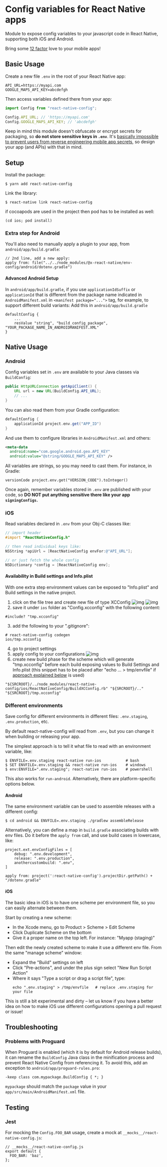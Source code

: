 # Config variables for React Native apps

Module to expose config variables to your javascript code in React Native, supporting both iOS and Android.

Bring some [12 factor](http://12factor.net/config) love to your mobile apps!

## Basic Usage

Create a new file `.env` in the root of your React Native app:

```
API_URL=https://myapi.com
GOOGLE_MAPS_API_KEY=abcdefgh
```

Then access variables defined there from your app:

```js
import Config from "react-native-config";

Config.API_URL; // 'https://myapi.com'
Config.GOOGLE_MAPS_API_KEY; // 'abcdefgh'
```

Keep in mind this module doesn't obfuscate or encrypt secrets for packaging, so **do not store sensitive keys in `.env`**. It's [basically impossible to prevent users from reverse engineering mobile app secrets](https://rammic.github.io/2015/07/28/hiding-secrets-in-android-apps/), so design your app (and APIs) with that in mind.

## Setup

Install the package:

```
$ yarn add react-native-config
```

Link the library:

```
$ react-native link react-native-config
```

if cocoapods are used in the project then pod has to be installed as well:

```
(cd ios; pod install)
```

### Extra step for Android

You'll also need to manually apply a plugin to your app, from `android/app/build.gradle`:

```
// 2nd line, add a new apply:
apply from: file("../../node_modules/@x-react-native/env-config/android/dotenv.gradle")
```

#### Advanced Android Setup

In `android/app/build.gradle`, if you use `applicationIdSuffix` or `applicationId` that is different from the package name indicated in `AndroidManifest.xml` in `<manifest package="...">` tag, for example, to support different build variants:
Add this in `android/app/build.gradle`

```
defaultConfig {
    ...
    resValue "string", "build_config_package", "YOUR_PACKAGE_NAME_IN_ANDROIDMANIFEST.XML"
}
```

## Native Usage

### Android

Config variables set in `.env` are available to your Java classes via `BuildConfig`:

```java
public HttpURLConnection getApiClient() {
    URL url = new URL(BuildConfig.API_URL);
    // ...
}
```

You can also read them from your Gradle configuration:

```groovy
defaultConfig {
    applicationId project.env.get("APP_ID")
}
```

And use them to configure libraries in `AndroidManifest.xml` and others:

```xml
<meta-data
  android:name="com.google.android.geo.API_KEY"
  android:value="@string/GOOGLE_MAPS_API_KEY" />
```

All variables are strings, so you may need to cast them. For instance, in Gradle:

```
versionCode project.env.get("VERSION_CODE").toInteger()
```

Once again, remember variables stored in `.env` are published with your code, so **DO NOT put anything sensitive there like your app `signingConfigs`.**

### iOS

Read variables declared in `.env` from your Obj-C classes like:

```objective-c
// import header
#import "ReactNativeConfig.h"

// then read individual keys like:
NSString *apiUrl = [ReactNativeConfig envFor:@"API_URL"];

// or just fetch the whole config
NSDictionary *config = [ReactNativeConfig env];
```

#### Availability in Build settings and Info.plist

With one extra step environment values can be exposed to "Info.plist" and Build settings in the native project.

1. click on the file tree and create new file of type XCConfig
   ![img](./readme-pics/1.ios_new_file.png)
   ![img](./readme-pics/2.ios_file_type.png)
2. save it under `ios` folder as "Config.xcconfig" with the following content:

```
#include? "tmp.xcconfig"
```

3. add the following to your ".gitignore":

```
# react-native-config codegen
ios/tmp.xcconfig

```

4. go to project settings
5. apply config to your configurations
   ![img](./readme-pics/3.ios_apply_config.png)
6. create new build phase for the scheme which will generate "tmp.xcconfig" before each build exposing values to Build Settings and Info.plist (this snippet has to be placed after "echo ... > tmp/envfile" if [approach explained below](#ios-multi-scheme) is used)

```
"${SRCROOT}/../node_modules/react-native-config/ios/ReactNativeConfig/BuildXCConfig.rb" "${SRCROOT}/.." "${SRCROOT}/tmp.xcconfig"
```

### Different environments

Save config for different environments in different files: `.env.staging`, `.env.production`, etc.

By default react-native-config will read from `.env`, but you can change it when building or releasing your app.

The simplest approach is to tell it what file to read with an environment variable, like:

```
$ ENVFILE=.env.staging react-native run-ios           # bash
$ SET ENVFILE=.env.staging && react-native run-ios    # windows
$ env:ENVFILE=".env.staging"; react-native run-ios    # powershell
```

This also works for `run-android`. Alternatively, there are platform-specific options below.

#### Android

The same environment variable can be used to assemble releases with a different config:

```
$ cd android && ENVFILE=.env.staging ./gradlew assembleRelease
```

Alternatively, you can define a map in `build.gradle` associating builds with env files. Do it before the `apply from` call, and use build cases in lowercase, like:

```
project.ext.envConfigFiles = [
    debug: ".env.development",
    release: ".env.production",
    anothercustombuild: ".env",
]

apply from: project(':react-native-config').projectDir.getPath() + "/dotenv.gradle"
```

<a name="ios-multi-scheme"></a>

#### iOS

The basic idea in iOS is to have one scheme per environment file, so you can easily alternate between them.

Start by creating a new scheme:

- In the Xcode menu, go to Product > Scheme > Edit Scheme
- Click Duplicate Scheme on the bottom
- Give it a proper name on the top left. For instance: "Myapp (staging)"

Then edit the newly created scheme to make it use a different env file. From the same "manage scheme" window:

- Expand the "Build" settings on left
- Click "Pre-actions", and under the plus sign select "New Run Script Action"
- Where it says "Type a script or drag a script file", type:
  ```
  echo ".env.staging" > /tmp/envfile   # replace .env.staging for your file
  ```

This is still a bit experimental and dirty – let us know if you have a better idea on how to make iOS use different configurations opening a pull request or issue!

## Troubleshooting

### Problems with Proguard

When Proguard is enabled (which it is by default for Android release builds), it can rename the `BuildConfig` Java class in the minification process and prevent React Native Config from referencing it. To avoid this, add an exception to `android/app/proguard-rules.pro`:

    -keep class com.mypackage.BuildConfig { *; }

`mypackage` should match the `package` value in your `app/src/main/AndroidManifest.xml` file.

## Testing

### Jest

For mocking the `Config.FOO_BAR` usage, create a mock at `__mocks__/react-native-config.js`:

```
// __mocks__/react-native-config.js
export default {
  FOO_BAR: 'baz',
};
```
